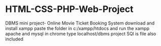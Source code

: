 # HTML-CSS-PHP-Web-Project
DBMS mini project- Online Movie Ticket Booking System
download and install xampp
paste the folder in c:/xampp/htdocs
and run the xampp apache and mysql
in chrome type localhost/dbms project
SQl is file also included
